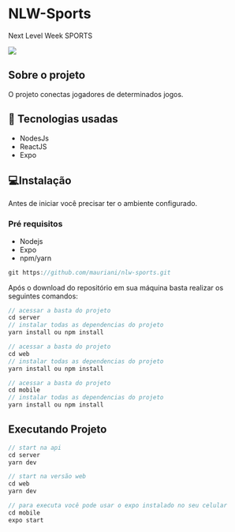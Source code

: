 # NLW-Sports

Next Level Week SPORTS

<img src="https://user-images.githubusercontent.com/32397288/190879831-cc6e040d-c85c-4bb7-b974-f3c9d6758e55.PNG">

## Sobre o projeto

O projeto conectas jogadores de determinados jogos.

## 🚀 Tecnologias usadas

- NodesJs
- ReactJS
- Expo

## 💻Instalação

Antes de iniciar você precisar ter o ambiente configurado.

### Pré requisitos

- Nodejs
- Expo
- npm/yarn

```jsx
git https://github.com/mauriani/nlw-sports.git
```

Após o download do repositório em sua máquina basta realizar os seguintes comandos:

```jsx
// acessar a basta do projeto
cd server
// instalar todas as dependencias do projeto
yarn install ou npm install

// acessar a basta do projeto
cd web
// instalar todas as dependencias do projeto
yarn install ou npm install

// acessar a basta do projeto
cd mobile
// instalar todas as dependencias do projeto
yarn install ou npm install

```

## Executando Projeto

```jsx
// start na api
cd server
yarn dev

// start na versão web
cd web
yarn dev

// para executa você pode usar o expo instalado no seu celular
cd mobile
expo start
```
